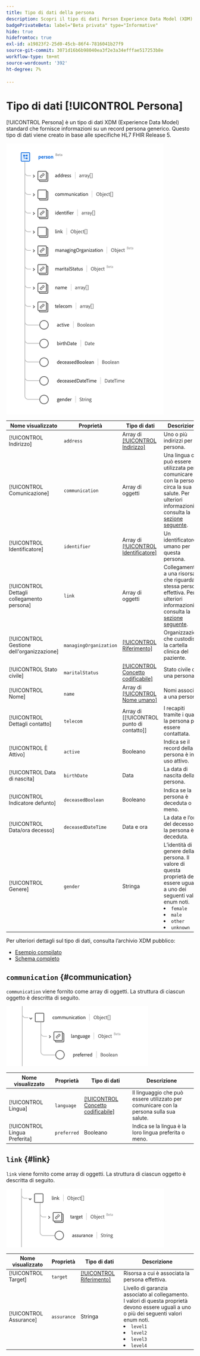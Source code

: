 ```yaml
---
title: Tipo di dati della persona
description: Scopri il tipo di dati Person Experience Data Model (XDM).
badgePrivateBeta: label="Beta privata" type="Informative"
hide: true
hidefromtoc: true
exl-id: a19823f2-25d0-45cb-86f4-7816041b27f9
source-git-commit: 3071d16b6b98040ea3f2e3a34efffae517253b8e
workflow-type: tm+mt
source-wordcount: '392'
ht-degree: 7%

---
```


# Tipo di dati [!UICONTROL Persona]

[!UICONTROL Persona] è un tipo di dati XDM (Experience Data Model) standard che fornisce informazioni su un record persona generico. Questo tipo di dati viene creato in base alle specifiche HL7 FHIR Release 5.

![Struttura tipo di dati persona](../../../images/healthcare/data-types/person/person.png)

| Nome visualizzato | Proprietà | Tipo di dati | Descrizione |
| --- | --- | --- | --- |
| [!UICONTROL Indirizzo] | `address` | Array di [[!UICONTROL Indirizzo]](../data-types/address.md) | Uno o più indirizzi per la persona. |
| [!UICONTROL Comunicazione] | `communication` | Array di oggetti | Una lingua che può essere utilizzata per comunicare con la persona circa la sua salute. Per ulteriori informazioni, consulta la [sezione seguente](#communication). |
| [!UICONTROL Identificatore] | `identifier` | Array di [[!UICONTROL Identificatore]](../data-types/identifier.md) | Un identificatore umano per questa persona. |
| [!UICONTROL Dettagli collegamento persona] | `link` | Array di oggetti | Collegamento a una risorsa che riguarda la stessa persona effettiva. Per ulteriori informazioni, consulta la [sezione seguente](#link). |
| [!UICONTROL Gestione dell&#39;organizzazione] | `managingOrganization` | [[!UICONTROL Riferimento]](../data-types/reference.md) | Organizzazione che custodisce la cartella clinica del paziente. |
| [!UICONTROL Stato civile] | `maritalStatus` | [[!UICONTROL Concetto codificabile]](../data-types/codeable-concept.md) | Stato civile di una persona |
| [!UICONTROL Nome] | `name` | Array di [[!UICONTROL Nome umano]](../data-types/human-name.md) | Nomi associati a una persona. |
| [!UICONTROL Dettagli contatto] | `telecom` | Array di [[!UICONTROL punto di contatto]] | I recapiti tramite i quali la persona può essere contattata. |
| [!UICONTROL È Attivo] | `active` | Booleano | Indica se il record della persona è in uso attivo. |
| [!UICONTROL Data di nascita] | `birthDate` | Data | La data di nascita della persona. |
| [!UICONTROL Indicatore defunto] | `deceasedBoolean` | Booleano | Indica se la persona è deceduta o meno. |
| [!UICONTROL Data/ora decesso] | `deceasedDateTime` | Data e ora | La data e l’ora del decesso se la persona è deceduta. |
| [!UICONTROL Genere] | `gender` | Stringa | L’identità di genere della persona. Il valore di questa proprietà deve essere uguale a uno dei seguenti valori enum noti. <li> `female` </li> <li> `male` </li> <li> `other` </li> <li> `unknown`</li> |

Per ulteriori dettagli sul tipo di dati, consulta l’archivio XDM pubblico:

* [Esempio compilato](https://github.com/adobe/xdm/blob/master/extensions/industry/healthcare/fhir/datatypes/identifier.example.1.json)
* [Schema completo](https://github.com/adobe/xdm/blob/master/extensions/industry/healthcare/fhir/datatypes/identifier.schema.json)

## `communication` {#communication}

`communication` viene fornito come array di oggetti. La struttura di ciascun oggetto è descritta di seguito.

![struttura di comunicazione](../../../images/healthcare/data-types/person/communication.png)

| Nome visualizzato | Proprietà | Tipo di dati | Descrizione |
| --- | --- | --- | --- |
| [!UICONTROL Lingua] | `language` | [[!UICONTROL Concetto codificabile]](../data-types/codeable-concept.md) | Il linguaggio che può essere utilizzato per comunicare con la persona sulla sua salute. |
| [!UICONTROL Lingua Preferita] | `preferred` | Booleano | Indica se la lingua è la loro lingua preferita o meno. |

## `link` {#link}

`link` viene fornito come array di oggetti. La struttura di ciascun oggetto è descritta di seguito.

![struttura collegamento](../../../images/healthcare/data-types/person/link.png)

| Nome visualizzato | Proprietà | Tipo di dati | Descrizione |
| --- | --- | --- | --- |
| [!UICONTROL Target] | `target` | [[!UICONTROL Riferimento]](../data-types/reference.md) | Risorsa a cui è associata la persona effettiva. |
| [!UICONTROL Assurance] | `assurance` | Stringa | Livello di garanzia associato al collegamento. I valori di questa proprietà devono essere uguali a uno o più dei seguenti valori enum noti. <li> `level1` </li> <li> `level2` </li> <li> `level3` </li> <li> `level4` </li> |
